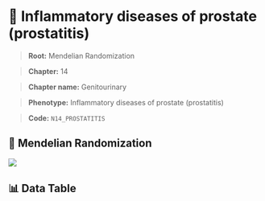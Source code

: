# 🧪 Inflammatory diseases of prostate (prostatitis)

> **Root:** Mendelian Randomization

> **Chapter:** 14  

> **Chapter name:** Genitourinary

> **Phenotype:** Inflammatory diseases of prostate (prostatitis)  

> **Code:** `N14_PROSTATITIS`

## 🧬 Mendelian Randomization  

<img src="/MR/Figures/Forward/N14_PROSTATITIS.png"/>

## 📊 Data Table

<CsvTableMRF src="/MR_Data/Forward/N14_PROSTATITIS.csv"/>

